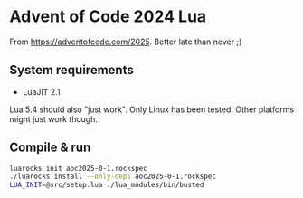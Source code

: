 # Advent of Code 2024 Lua

From <https://adventofcode.com/2025>. Better late than never ;)

## System requirements

- LuaJIT 2.1 

Lua 5.4 should also "just work". Only Linux has been tested. Other platforms might just work though.

## Compile & run

```bash
luarocks init aoc2025-0-1.rockspec
./luarocks install --only-deps aoc2025-0-1.rockspec
LUA_INIT=@src/setup.lua ./lua_modules/bin/busted
```
